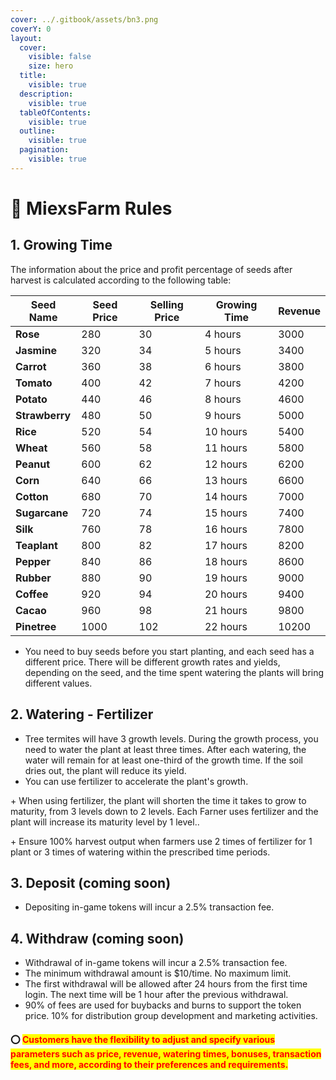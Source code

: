 ```yaml
---
cover: ../.gitbook/assets/bn3.png
coverY: 0
layout:
  cover:
    visible: false
    size: hero
  title:
    visible: true
  description:
    visible: true
  tableOfContents:
    visible: true
  outline:
    visible: true
  pagination:
    visible: true
---
```


# 📜 MiexsFarm Rules

## **1. Growing Time** <a href="#id-1.-growing-time" id="id-1.-growing-time"></a>

The information about the price and profit percentage of seeds after harvest is calculated according to the following table:

| Seed Name      | Seed Price | Selling Price | Growing Time | Revenue |
| -------------- | ---------- | ------------- | ------------ | ------- |
| **Rose**       | 280        | 30            | 4 hours      | 3000    |
| **Jasmine**    | 320        | 34            | 5 hours      | 3400    |
| **Carrot**     | 360        | 38            | 6 hours      | 3800    |
| **Tomato**     | 400        | 42            | 7 hours      | 4200    |
| **Potato**     | 440        | 46            | 8 hours      | 4600    |
| **Strawberry** | 480        | 50            | 9 hours      | 5000    |
| **Rice**       | 520        | 54            | 10 hours     | 5400    |
| **Wheat**      | 560        | 58            | 11 hours     | 5800    |
| **Peanut**     | 600        | 62            | 12 hours     | 6200    |
| **Corn**       | 640        | 66            | 13 hours     | 6600    |
| **Cotton**     | 680        | 70            | 14 hours     | 7000    |
| **Sugarcane**  | 720        | 74            | 15 hours     | 7400    |
| **Silk**       | 760        | 78            | 16 hours     | 7800    |
| **Teaplant**   | 800        | 82            | 17 hours     | 8200    |
| **Pepper**     | 840        | 86            | 18 hours     | 8600    |
| **Rubber**     | 880        | 90            | 19 hours     | 9000    |
| **Coffee**     | 920        | 94            | 20 hours     | 9400    |
| **Cacao**      | 960        | 98            | 21 hours     | 9800    |
| **Pinetree**   | 1000       | 102           | 22 hours     | 10200   |

* You need to buy seeds before you start planting, and each seed has a different price. There will be different growth rates and yields, depending on the seed, and the time spent watering the plants will bring different values.

## **2. Watering - Fertilizer** <a href="#id-2.-watering-fertilizer" id="id-2.-watering-fertilizer"></a>

* Tree termites will have 3 growth levels. During the growth process, you need to water the plant at least three times. After each watering, the water will remain for at least one-third of the growth time. If the soil dries out, the plant will reduce its yield.
* You can use fertilizer to accelerate the plant's growth.

\+ When using fertilizer, the plant will shorten the time it takes to grow to maturity, from 3 levels down to 2 levels. Each Farner uses fertilizer and the plant will increase its maturity level by 1 level..

\+ Ensure 100% harvest output when farmers use 2 times of fertilizer for 1 plant or 3 times of watering within the prescribed time periods.

## 3. Deposit (coming soon)

* Depositing in-game tokens will incur a 2.5% transaction fee.

## 4. Withdraw (coming soon)

* Withdrawal of in-game tokens will incur a 2.5% transaction fee.
* The minimum withdrawal amount is $10/time. No maximum limit.
* The first withdrawal will be allowed after 24 hours from the first time login. The next time will be 1 hour after the previous withdrawal.
* 90% of fees are used for buybacks and burns to support the token price. 10% for distribution group development and marketing activities.

#### ⭕ <mark style="color:red;">**Customers have the flexibility to adjust and specify various parameters such as price, revenue, watering times, bonuses, transaction fees, and more, according to their preferences and requirements.**</mark>&#x20;

